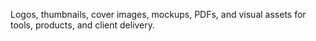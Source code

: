 Logos, thumbnails, cover images, mockups, PDFs, and visual assets for tools, products, and client delivery.

